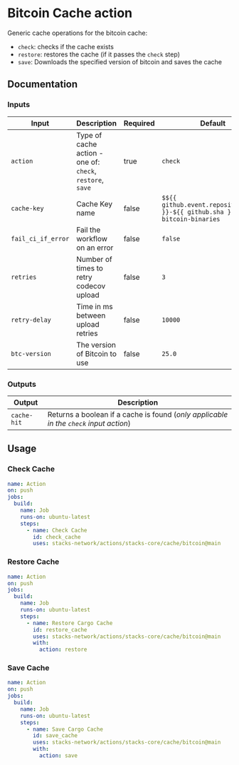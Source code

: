# Bitcoin Cache action

Generic cache operations for the bitcoin cache:

- `check`: checks if the cache exists
- `restore`: restores the cache (if it passes the `check` step)
- `save`: Downloads the specified version of bitcoin and saves the cache

## Documentation

### Inputs

| Input              | Description                                               | Required | Default                                                                   |
| ------------------ | --------------------------------------------------------- | -------- | ------------------------------------------------------------------------- |
| `action`           | Type of cache action - one of: `check`, `restore`, `save` | true     | `check`                                                                   |
| `cache-key`        | Cache Key name                                            | false    | `$${{ github.event.repository.name }}-${{ github.sha }}-bitcoin-binaries` |
| `fail_ci_if_error` | Fail the workflow on an error                             | false    | `false`                                                                   |
| `retries`          | Number of times to retry codecov upload                   | false    | `3`                                                                       |
| `retry-delay`      | Time in ms between upload retries                         | false    | `10000`                                                                   |
| `btc-version`      | The version of Bitcoin to use                             | false    | `25.0`                                                                    |

### Outputs

| Output      | Description                                                                           |
| ----------- | ------------------------------------------------------------------------------------- |
| `cache-hit` | Returns a boolean if a cache is found (_only applicable in the `check` input action_) |

## Usage

### Check Cache

```yaml
name: Action
on: push
jobs:
  build:
    name: Job
    runs-on: ubuntu-latest
    steps:
      - name: Check Cache
        id: check_cache
        uses: stacks-network/actions/stacks-core/cache/bitcoin@main
```

### Restore Cache

```yaml
name: Action
on: push
jobs:
  build:
    name: Job
    runs-on: ubuntu-latest
    steps:
      - name: Restore Cargo Cache
        id: restore_cache
        uses: stacks-network/actions/stacks-core/cache/bitcoin@main
        with:
          action: restore
```

### Save Cache

```yaml
name: Action
on: push
jobs:
  build:
    name: Job
    runs-on: ubuntu-latest
    steps:
      - name: Save Cargo Cache
        id: save_cache
        uses: stacks-network/actions/stacks-core/cache/bitcoin@main
        with:
          action: save
```
